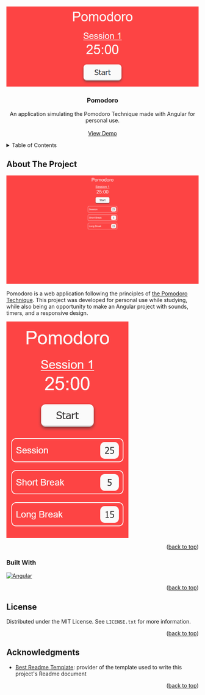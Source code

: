 
<a name="readme-top"></a>


<!-- PROJECT LOGO -->
<br />
<div align="center">
  <a href="https://github.com/Silmunia/pomodoro">
    <img src="./src/assets/Readme Header.png" alt="Pomodoro Application Logo">
  </a>

<h3 align="center">Pomodoro</h3>

  <p align="center">
    An application simulating the Pomodoro Technique made with Angular for personal use.  
    <br />
    <br />
    <a href="https://pomodorocycle.netlify.app/">View Demo</a>
  </p>
</div>


<!-- TABLE OF CONTENTS -->
<details>
  <summary>Table of Contents</summary>
  <ol>
    <li>
      <a href="#about-the-project">About The Project</a>
      <ul>
        <li><a href="#built-with">Built With</a></li>
      </ul>
    </li>
    <li><a href="#license">License</a></li>
    <li><a href="#acknowledgments">Acknowledgments</a></li>
  </ol>
</details>


<!-- ABOUT THE PROJECT -->
## About The Project

<img src="./src/assets/Screenshot Desktop.png" alt="Pomodoro Application Desktop Screenshot">

Pomodoro is a web application following the principles of [the Pomodoro Technique](https://en.wikipedia.org/wiki/Pomodoro_Technique). This project was developed for personal use while studying, while also being an opportunity to make an Angular project with sounds, timers, and a responsive design.

<img src="./src/assets/Screenshot Mobile.png" alt="Pomodoro Application Mobile Screenshot" align="center">

<p align="right">(<a href="#readme-top">back to top</a>)</p>


### Built With

[![Angular][Angular.io]][Angular-url]

<p align="right">(<a href="#readme-top">back to top</a>)</p>


<!-- LICENSE -->
## License

Distributed under the MIT License. See `LICENSE.txt` for more information.

<p align="right">(<a href="#readme-top">back to top</a>)</p>


<!-- ACKNOWLEDGMENTS -->
## Acknowledgments

* [Best Readme Template](https://github.com/othneildrew/Best-README-Template): provider of the template used to write this project's Readme document

<p align="right">(<a href="#readme-top">back to top</a>)</p>


<!-- MARKDOWN LINKS & IMAGES -->
[Angular.io]: https://img.shields.io/badge/Angular-DD0031?style=for-the-badge&logo=angular&logoColor=white
[Angular-url]: https://angular.io/

